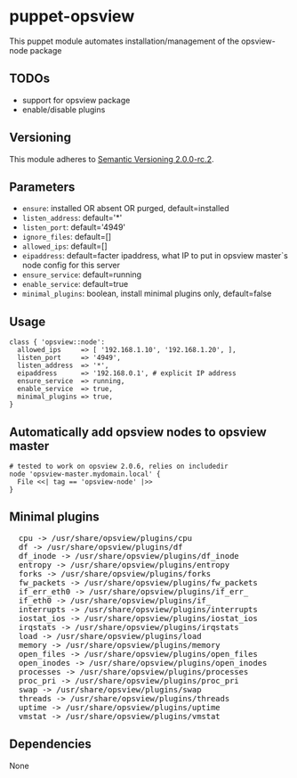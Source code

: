 # puppet-opsview

This puppet module automates installation/management of the opsview-node package

## TODOs
  * support for opsview package
  * enable/disable plugins

## Versioning

This module adheres to [Semantic Versioning 2.0.0-rc.2](http://semver.org/).

## Parameters
  * `ensure`: installed OR absent OR purged, default=installed
  * `listen_address`: default='*'
  * `listen_port`:    default='4949'
  * `ignore_files`:   default=[]
  * `allowed_ips`:    default=[]
  * `eipaddress`:     default=facter ipaddress, what IP to put in opsview master`s node config for this server
  * `ensure_service`: default=running
  * `enable_service`: default=true
  * `minimal_plugins`: boolean, install minimal plugins only, default=false

## Usage

    class { 'opsview::node':
      allowed_ips     => [ '192.168.1.10', '192.168.1.20', ],
      listen_port     => '4949',
      listen_address  => '*',
      eipaddress      => '192.168.0.1', # explicit IP address
      ensure_service  => running,
      enable_service  => true,
      minimal_plugins => true, 
    }

## Automatically add opsview nodes to opsview master

    # tested to work on opsview 2.0.6, relies on includedir
    node 'opsview-master.mydomain.local' {
      File <<| tag == 'opsview-node' |>>
    }

## Minimal plugins

<pre>
  cpu -> /usr/share/opsview/plugins/cpu
  df -> /usr/share/opsview/plugins/df
  df_inode -> /usr/share/opsview/plugins/df_inode
  entropy -> /usr/share/opsview/plugins/entropy
  forks -> /usr/share/opsview/plugins/forks
  fw_packets -> /usr/share/opsview/plugins/fw_packets
  if_err_eth0 -> /usr/share/opsview/plugins/if_err_
  if_eth0 -> /usr/share/opsview/plugins/if_
  interrupts -> /usr/share/opsview/plugins/interrupts
  iostat_ios -> /usr/share/opsview/plugins/iostat_ios
  irqstats -> /usr/share/opsview/plugins/irqstats
  load -> /usr/share/opsview/plugins/load
  memory -> /usr/share/opsview/plugins/memory
  open_files -> /usr/share/opsview/plugins/open_files
  open_inodes -> /usr/share/opsview/plugins/open_inodes
  processes -> /usr/share/opsview/plugins/processes
  proc_pri -> /usr/share/opsview/plugins/proc_pri
  swap -> /usr/share/opsview/plugins/swap
  threads -> /usr/share/opsview/plugins/threads
  uptime -> /usr/share/opsview/plugins/uptime
  vmstat -> /usr/share/opsview/plugins/vmstat
</pre>

## Dependencies

None
